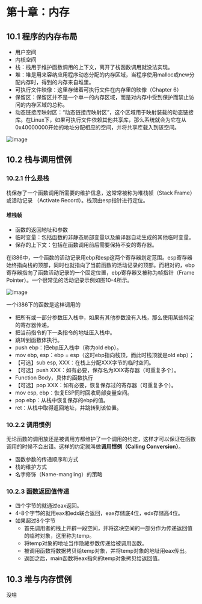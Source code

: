#  第十章：内存

## 10.1 程序的内存布局

- 用户空间
- 内核空间
- 栈：栈⽤于维护函数调⽤的上下⽂，离开了栈函数调⽤就没法实现。
- 堆：堆是⽤来容纳应⽤程序动态分配的内存区域，当程序使⽤malloc或new分配内存时，得到的内存来⾃堆⾥。
- 可执行文件映像：这⾥存储着可执⾏⽂件在内存⾥的映像（Chapter 6）
- 保留区：保留区并不是⼀个单⼀的内存区域，⽽是对内存中受到保护⽽禁⽌访问的内存区域的总称。
- 动态链接库映射区：“动态链接库映射区”，这个区域⽤于映射装载的动态链接库。在Linux下，如果可执⾏⽂件依赖其他共享库，那么系统就会为它在从0x40000000开始的地址分配相应的空间，并将共享库载⼊到该空间。

![image](https://tva4.sinaimg.cn/large/005wgNfbly1gaj85fpxrnj30i80og105.jpg)



## 10.2 栈与调用惯例

### 10.2.1 什么是栈

栈保存了⼀个函数调⽤所需要的维护信息，这常常被称为堆栈帧（Stack Frame）或活动记录
（Activate Record）。栈顶由esp指针进行定位。



#### 堆栈帧

- 函数的返回地址和参数
- 临时变量：包括函数的⾮静态局部变量以及编译器⾃动⽣成的其他临时变量。
- 保存的上下⽂：包括在函数调⽤前后需要保持不变的寄存器。



在i386中，⼀个函数的活动记录⽤ebp和esp这两个寄存器划定范围。esp寄存器始终指向栈的顶部，同时也就指向了当前函数的活动记录的顶部。⽽相对的，ebp寄存器指向了函数活动记录的⼀个固定位置，ebp寄存器又被称为帧指针（Frame Pointer）。⼀个很常见的活动记录⽰例如图10-4所⽰。

![image](https://tva3.sinaimg.cn/large/005wgNfbgy1gajrl3ijn9j30d40dawey.jpg)



一个i386下的函数是这样调用的

- 把所有或⼀部分参数压⼊栈中，如果有其他参数没有⼊栈，那么使⽤某些特定的寄存器传递。
- 把当前指令的下⼀条指令的地址压⼊栈中。
- 跳转到函数体执⾏。
- push ebp：把ebp压⼊栈中（称为old ebp）。
- mov ebp, esp：ebp = esp（这时ebp指向栈顶，⽽此时栈顶就是old ebp）；
- 【可选】sub esp, XXX：在栈上分配XXX字节的临时空间。
- 【可选】push XXX：如有必要，保存名为XXX寄存器（可重复多个）。
- Function Body，具体的函数执行
- 【可选】pop XXX：如有必要，恢复保存过的寄存器（可重复多个）。
- mov esp, ebp：恢复ESP同时回收局部变量空间。
- pop ebp：从栈中恢复保存的ebp的值。
- ret：从栈中取得返回地址，并跳转到该位置。



### 10.2.2 调用惯例

无论函数的调用放还是被调用方都维护了一个调用的约定，这样才可以保证在函数调用的时候不会出错。这样的约定就叫做**调用惯例（Calling Conversion）**。

- 函数参数的传递顺序和方式
- 栈的维护方式
- 名字修饰（Name-mangling）的策略



### 10.2.3 函数返回值传递

- 四个字节的就通过eax返回。
- 4-8个字节的就用eax和edx联合返回，eax存储底4位，edx存储高4位。
- 如果超过8个字节
  - 首先调用者的栈上开辟一段空间，并将这块空间的一部分作为传递返回值的临时对象，这里称为temp。
  - 将temp对象的地址当作隐藏参数传递给被调用函数。
  - 被调用函数将数据拷贝给temp对象，并将temp对象的地址用eax传出。
  - 返回之后，main函数将eax指向的temp对象拷贝给返回值。



## 10.3 堆与内存惯例

没啥
